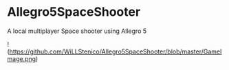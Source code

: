 Allegro5SpaceShooter
====================

A local multiplayer Space shooter using Allegro 5

!(https://github.com/WiLLStenico/Allegro5SpaceShooter/blob/master/GameImage.png)
